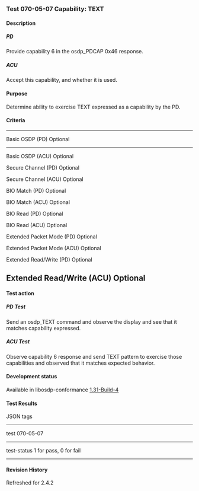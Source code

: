 ### Test 070-05-07 Capability: TEXT

#### Description

##### PD

Provide capability 6 in the osdp_PDCAP 0x46 response.

##### ACU

Accept this capability, and whether it is used.

#### Purpose

Determine ability to exercise TEXT expressed as a capability by the PD.

#### Criteria

  -----------------------------------------------------------------------
  Basic OSDP (PD)                     Optional
  ----------------------------------- -----------------------------------
  Basic OSDP (ACU)                    Optional

  Secure Channel (PD)                 Optional

  Secure Channel (ACU)                Optional

  BIO Match (PD)                      Optional

  BIO Match (ACU)                     Optional

  BIO Read (PD)                       Optional

  BIO Read (ACU)                      Optional

  Extended Packet Mode (PD)           Optional

  Extended Packet Mode (ACU)          Optional

  Extended Read/Write (PD)            Optional

  Extended Read/Write (ACU)           Optional
  -----------------------------------------------------------------------

#### Test action

##### PD Test

Send an osdp_TEXT command and observe the display and see that it
matches capability expressed.

##### ACU Test

Observe capability 6 response and send TEXT pattern to exercise those
capabilities and observed that it matches expected behavior.

#### Development status

Available in libosdp-conformance
[1.31-Build-4](https://github.com/Security-Industry-Association/libosdp-conformance/releases/tag/1.31-4)

#### Test Results

JSON tags

  -----------------------------------------------------------------------
  test                                070-05-07
  ----------------------------------- -----------------------------------
  test-status                         1 for pass, 0 for fail

  -----------------------------------------------------------------------

#### Revision History

Refreshed for 2.4.2
